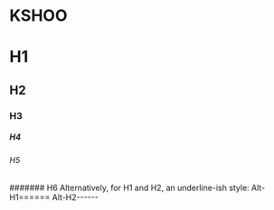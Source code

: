 # KSHOO
# H1
## H2 
### H3
##### H4
###### H5
####### H6
Alternatively, for H1 and H2, an underline-ish style:
Alt-H1======
Alt-H2------
